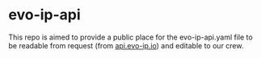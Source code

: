 # evo-ip-api

This repo is aimed to provide a public place for the evo-ip-api.yaml file to be readable from request (from [api.evo-ip.io](https://api.evo-ip.io)) and editable to our crew.